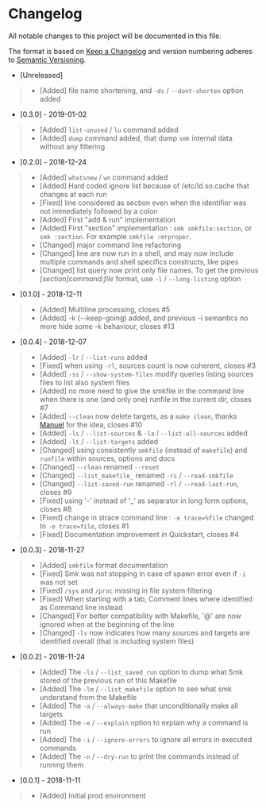 # Changelog

All notable changes to this project will be documented in this file.

The format is based on [Keep a Changelog](http://keepachangelog.com/en/1.0.0/)
and version numbering adheres to [Semantic Versioning](http://semver.org/spec/v2.0.0.html).

- [Unreleased]
> - [Added] file name shortening, and `-ds` / `--dont-shorten` option added

- [0.3.0] - 2019-01-02
> - [Added] `list-unused` / `lu` command added
> - [Added] `dump` command added, that dump `smk` internal data without any filtering

- [0.2.0] - 2018-12-24
> - [Added] `whatsnew` / `wn` command added 
> - [Added] Hard coded ignore list because of /etc/ld.so.cache that changes at each run
> - [Fixed] line considered as section even when the identifier was not immediately followed by a colon 
> - [Added] First "add & run" implementation 
> - [Added] First "section" implementation : `smk smkfile:section`, or `smk :section`. For example `smkfile :mrproper`.
> - [Changed] major command line refactoring  
> - [Changed] line are now run in a shell, and may now include multiple commands and shell specifics constructs, like pipes
> - [Changed] list query now print only file names. To get the previous _[section]command:file_ format, use `-l` / `--long-listing` option

- [0.1.0] - 2018-12-11
> - [Added] Multiline processing, closes #5
> - [Added] -k (--keep-going) added, and previous -i semantics no more hide some -k behaviour, closes #13 

- [0.0.4] - 2018-12-07
> - [Added] `-lr` / `--list-runs` added
> - [Fixed] when using `-rl`, sources count is now coherent, closes #3
> - [Added] `-ss` / `--show-system-files` modify queries listing sources files to list also system files  
> - [Added] no more need to give the smkfile in the command line when there is one (and only one) runfile in the current dir, closes #7  
> - [Added] `--clean` now delete targets, as a `make clean`, thanks [Manuel](https://github.com/mgrojo) for the idea, closes #10  
> - [Added] `-ls` / `--list-sources` & `-la` / `--list-all-sources` added  
> - [Added] `-lt` / `--list-targets` added  
> - [Changed] using consistently `smkfile` (instead of `makefile`) and `runfile` within sources, options and docs  
> - [Changed] `--clean` renamed `--reset`  
> - [Changed] `--list_makefile_` renamed `-rs` / `--read-smkfile`
> - [Changed] `--list-saved-run` renamed `-rl` / `--read-last-run`, closes #9
> - [Fixed] using '-' instead of '_' as separator in long form options, closes #8
> - [Fixed] change in strace command line : `-e trace=%file` changed to `-e trace=file`, closes #1
> - [Fixed] Documentation improvement in Quickstart, closes #4

- [0.0.3] - 2018-11-27
> - [Added] `smkfile` format documentation 
> - [Fixed] Smk was not stopping in case of spawn error even if `-i` was not set
> - [Fixed] `/sys` and `/proc` missing in file system filtering 
> - [Fixed] When starting with a tab, Comment lines where identified as Command line instead
> - [Changed] For better compatibility with Makefile, '@' are now ignored when at the beginning of the line
> - [Changed] `-ls` now indicates how many sources and targets are identified overall (that is including system files)  

- [0.0.2] - 2018-11-24
> - [Added] The `-ls` / `--list_saved_run` option to dump what Smk stored of the previous run of this Makefile
> - [Added] The `-lm` / `--list_makefile` option to see what smk understand from the Makefile
> - [Added] The `-a` / `--always-make` that unconditionally make all targets
> - [Added] The `-e` / `--explain` option to explain why a command is run
> - [Added] The `-i` / `--ignore-errors` to ignore all errors in executed commands
> - [Added] The `-n` / `--dry-run` to print the commands instead of running them

- [0.0.1] - 2018-11-11
> - [Added] Initial prod environment
